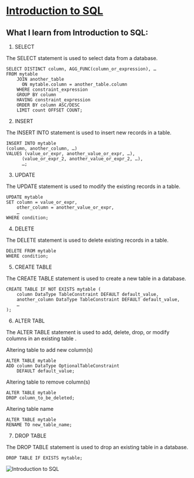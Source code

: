# [Introduction to SQL](https://sqlbolt.com/lesson/end)

## What I learn from Introduction to SQL:



1. SELECT 

The SELECT statement is used to select data from a database.

```
SELECT DISTINCT column, AGG_FUNC(column_or_expression), …
FROM mytable
    JOIN another_table
      ON mytable.column = another_table.column
    WHERE constraint_expression
    GROUP BY column
    HAVING constraint_expression
    ORDER BY column ASC/DESC
    LIMIT count OFFSET COUNT;

```

2. INSERT 

The INSERT INTO statement is used to insert new records in a table.

```
INSERT INTO mytable
(column, another_column, …)
VALUES (value_or_expr, another_value_or_expr, …),
      (value_or_expr_2, another_value_or_expr_2, …),
      …;
```

3. UPDATE 

The UPDATE statement is used to modify the existing records in a table.

```
UPDATE mytable
SET column = value_or_expr, 
    other_column = another_value_or_expr, 
    …
WHERE condition;
```

4. DELETE 

The DELETE statement is used to delete existing records in a table.

```
DELETE FROM mytable
WHERE condition;
```

5. CREATE TABLE 

The CREATE TABLE statement is used to create a new table in a database.

```
CREATE TABLE IF NOT EXISTS mytable (
    column DataType TableConstraint DEFAULT default_value,
    another_column DataType TableConstraint DEFAULT default_value,
    …
);
```

6. ALTER TABL

The ALTER TABLE statement is used to add, delete, drop, or modify columns in an existing table .

Altering table to add new column(s)

```
ALTER TABLE mytable
ADD column DataType OptionalTableConstraint 
    DEFAULT default_value;
```


Altering table to remove column(s)
```
ALTER TABLE mytable
DROP column_to_be_deleted;
```

Altering table name
```
ALTER TABLE mytable
RENAME TO new_table_name;
```

7. DROP TABLE 

The DROP TABLE statement is used to drop an existing table in a database.

```
DROP TABLE IF EXISTS mytable;
```

![Introduction to SQL](/401/pic/sql.png)
